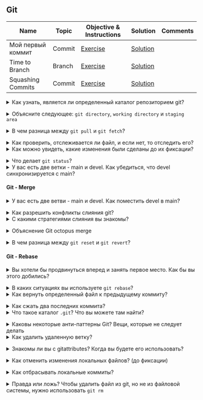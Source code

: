 ## Git

|Name|Topic|Objective & Instructions|Solution|Comments|
|--------|--------|------|----|----|
| Мой первый коммит | Commit | [Exercise](exercises/git/commit_01.md) | [Solution](exercises/git/solutions/commit_01_solution.md) | | |
| Time to Branch | Branch | [Exercise](exercises/git/branch_01.md) | [Solution](exercises/git/solutions/branch_01_solution.md) | | |
| Squashing Commits | Commit | [Exercise](exercises/git/squashing_commits.md) | [Solution](exercises/git/solutions/squashing_commits.md) | | |

<details>
<summary>Как узнать, является ли определенный каталог репозиторием git? </summary><br><b>

Вы можете проверить, существует ли каталог ".git".
</b></details>

<details>
<summary>Объясните следующее: <code>git directory</code>, <code>working directory</code> и <code>staging area</code></summary><br><b>

Этот ответ взят с сайта [git-scm.com](https://git-scm.com/book/en/v1/Getting-Started-Git-Basics#_the_three_states)

"Каталог Git" - это место, где Git хранит метаданные и базу данных объектов для вашего проекта. Это самая важная часть Git'а, и именно она копируется при клонировании репозитория с другого компьютера.

Рабочий каталог представляет собой один чек-аут одной версии проекта. Эти файлы извлекаются из сжатой базы данных в каталоге Git и помещаются на диск для использования или изменения.

Область постановки - это простой файл, обычно содержащийся в вашей директории Git, в котором хранится информация о том, что войдет в ваш следующий коммит. Иногда его называют индексом, но в последнее время становится стандартным называть его областью постановки".
</b></details>

<details>
<summary>В чем разница между <code>git pull</code> и <code>git fetch</code>? </summary><br><b>

Вкратце, git pull = git fetch + git merge

Когда вы запускаете git pull, он получает все изменения с удаленного или центрального сервера.
репозитория и прикрепляет его к соответствующей ветке в вашем локальном репозитории.

git fetch получает все изменения из удаленного хранилища, сохраняет изменения в
отдельную ветвь в вашем локальном репозитории
</b></details>

<details>
<summary>Как проверить, отслеживается ли файл, и если нет, то отследить его?</summary><br><b>

Существуют различные способы проверки того, отслеживается ли файл или нет:

  - `git ls-file <file>` -> код выхода 0 означает, что он отслежен
  - `git blame <file>`
  ...
</b></details>

<details>
<summary>Как можно увидеть, какие изменения были сделаны до их фиксации?</summary><br><b>

`git diff``.
</b></details>

<details>
<summary>Что делает <code>git status</code>? </summary><br><b>
</b></details>

<details>
<summary>У вас есть две ветки - main и devel. Как убедиться, что devel синхронизируется с main? </summary><br><b>

```
git checkout main
git pull
git checkout devel
git merge main
```
</b></details>

#### Git - Merge

<details>
<summary>У вас есть две ветви - main и devel. Как поместить devel в main? </summary><br><b>

git checkout main
git merge devel
git push origin main
</b></details>

<details>
<summary>Как разрешить конфликты слияния git? </summary><br><b>

< p>
Сначала вы открываете файлы, которые находятся в конфликте, и определяете, в чем заключается конфликт.
Далее, исходя из того, что принято в вашей компании или команде, вы либо обсуждаете с вашим
коллеги по конфликтам или разрешить их самостоятельно
После разрешения конфликтов вы добавляете файлы с помощью `git add <имя_файла>`.
Наконец, вы запускаете `git rebase --continue`.
</p>
</b></details>

<details>
<summary>С какими стратегиями слияния вы знакомы? </summary><br><b>

Упоминания двух или трех должно быть достаточно, и, вероятно, будет полезно упомянуть, что "рекурсивный" - это тот, который используется по умолчанию.

рекурсивный
решить
наш
их

Эта страница объясняет это лучше всего: https://git-scm.com/docs/merge-strategies
</b></details>

<details>
<summary>Объяснение Git octopus merge</summary><br><b>

Наверное, хорошо бы упомянуть, что это:

  * Это хорошо для случаев слияния более чем одной ветки (а также по умолчанию для таких случаев)
  * В основном он предназначен для объединения ветвей тем вместе

Это отличная статья о слиянии осьминогов: http://www.freblogg.com/2016/12/git-octopus-merge.html.
</b></details>

<details>
<summary>В чем разница между <code>git reset</code> и <code>git revert</code>? </summary><br><b>

< p>

`git revert` создает новый коммит, который отменяет изменения последнего коммита.

`git reset` зависит от использования, может изменить индекс или изменить коммит, который возглавляет ветвь.
в настоящее время указывает на.
</p>
</b></details>

#### Git - Rebase

<details>
<summary>Вы хотели бы продвинуться вперед и занять первое место. Как бы вы этого добились? </summary><br><b>

Использование команды `git rebase`
</b></details>

<details>
<summary>В каких ситуациях вы используете <code>git rebase</code>? </summary><br><b>
</b></details>

<details>
<summary>Как вернуть определенный файл к предыдущему коммиту?</summary><br><b>

```
git checkout HEAD~1 -- /path/of/the/file
```
</b></details>

<details>
<summary>Как сжать два последних коммита?</summary><br><b>
</b></details>

<details>
<summary>Что такое каталог <code>.git</code>? Что вы можете там найти? </summary><br><b>
  В папке   <code>.git</code> содержится вся информация, необходимая для работы вашего проекта в системе контроля версий, а также вся информация о коммитах, адресе удаленного репозитория и т. д. Все они присутствуют в этой папке. Она также содержит журнал, в котором хранится история коммитов, чтобы вы могли откатиться к истории.


Эта информация скопирована с [https://stackoverflow.com/questions/29217859/what-is-the-git-folder](https://stackoverflow.com/questions/29217859/what-is-the-git-folder)
</b></details>

<details>
<summary>Каковы некоторые анти-паттерны Git? Вещи, которые не следует делать</summary><br><b>

  * Не ждать слишком долго между коммитами
  * Не удалять каталог .git :)
</b></details>

<details>
<summary>Как удалить удаленную ветку?</summary><br><b>

Вы удаляете удаленную ветвь с помощью этого синтаксиса:

git push origin :[имя_ветви]
</b></details>

<details>
<summary>Знакомы ли вы с gitattributes? Когда вы будете его использовать? </summary><br><b>

gitattributes позволяет определять атрибуты для каждого имени пути или шаблона пути.< br>

Вы можете использовать его, например, для контроля конечных строк в файлах. В системах на базе Windows и Unix для новых строк используются разные символы (\r\n и \n соответственно). Поэтому, используя gitattributes, мы можем выровнять их для Windows и Unix с помощью `* text=auto` в .gitattributes для всех, кто работает с git. Таким образом, если вы используете Git-проект в Windows, вы получите \r\n, а если в Unix или Linux, то \n.
</b></details>

<details>
<summary>Как отменить изменения локальных файлов? (до фиксации)</summary><br><b>

`git checkout -- <имя_файла>`
</b></details>

<details>
<summary>Как отбрасывать локальные коммиты?</summary><br><b>

`git reset HEAD~1` для удаления последнего коммита
Если вы хотите также отменить изменения, вы `git reset --hard``.
</b></details>

<details>
<summary> Правда или ложь? Чтобы удалить файл из git, но не из файловой системы, нужно использовать <code>git rm </code></summary><br><b>

Ложь. Если вы хотите сохранить файл в вашей файловой системе, используйте `git reset <имя_файла>`.
</b></details>
